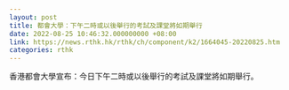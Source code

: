 ```yaml
---
layout: post
title: 都會大學：下午二時或以後舉行的考試及課堂將如期舉行
date: 2022-08-25 10:46:32.000000000 +08:00
link: https://news.rthk.hk/rthk/ch/component/k2/1664045-20220825.htm
categories: rthk
---
```


香港都會大學宣布：今日下午二時或以後舉行的考試及課堂將如期舉行。
